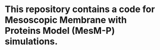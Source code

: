 # This repository contains a code for Mesoscopic Membrane with Proteins Model (MesM-P) simulations.
